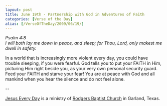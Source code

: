 ```yaml
---
layout: post
title: June 19th - Partnership with God in Adventures of Faith
categories: [Verse of the Day]
alias: [/VerseOfTheDay/2009/06/19/]
---
```


_Psalm 4:8  
I will both lay me down in peace, and sleep; for Thou, Lord, only
makest me dwell in safety._

In a world that is increasingly more violent every day, you could
have trouble sleeping, if you were fearful. God tells you to put your
FAITH in Him, picturing Him right beside you, as your very own
personal security guard. Feed your FAITH and starve your fear! You
are at peace with God and all mankind when you hear the silence and
do not feel alone.

 --

<a href=http://jesuseveryday.net>Jesus Every Day</a> is a ministry of <a href=http://rodgersbaptist.net>Rodgers Baptist Church</a> in Garland, Texas.
